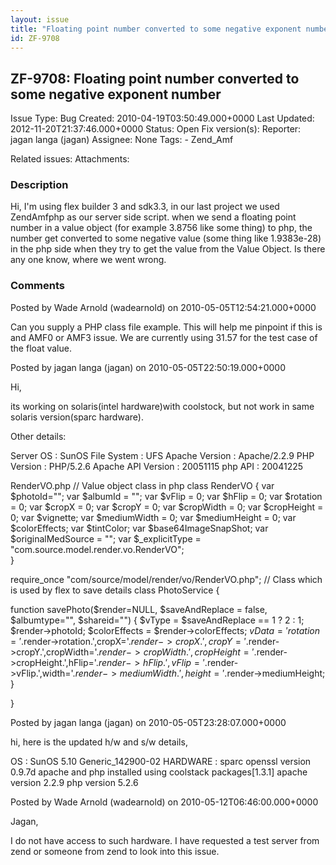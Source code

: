 ```yaml
---
layout: issue
title: "Floating point number converted to some negative exponent number"
id: ZF-9708
---
```


ZF-9708: Floating point number converted to some negative exponent number
-------------------------------------------------------------------------

 Issue Type: Bug Created: 2010-04-19T03:50:49.000+0000 Last Updated: 2012-11-20T21:37:46.000+0000 Status: Open Fix version(s): 
 Reporter:  jagan langa (jagan)  Assignee:  None  Tags: - Zend\_Amf
 
 Related issues: 
 Attachments: 
### Description

Hi, I'm using flex builder 3 and sdk3.3, in our last project we used ZendAmfphp as our server side script. when we send a floating point number in a value object (for example 3.8756 like some thing) to php, the number get converted to some negative value (some thing like 1.9383e-28) in the php side when they try to get the value from the Value Object. Is there any one know, where we went wrong.

 

 

### Comments

Posted by Wade Arnold (wadearnold) on 2010-05-05T12:54:21.000+0000

Can you supply a PHP class file example. This will help me pinpoint if this is and AMF0 or AMF3 issue. We are currently using 31.57 for the test case of the float value.

 

 

Posted by jagan langa (jagan) on 2010-05-05T22:50:19.000+0000

Hi,

its working on solaris(intel hardware)with coolstock, but not work in same solaris version(sparc hardware).

Other details:

Server OS : SunOS File System : UFS Apache Version : Apache/2.2.9 PHP Version : PHP/5.2.6 Apache API Version : 20051115 php API : 20041225

RenderVO.php // Value object class in php class RenderVO { var $photoId=""; var $albumId = ""; var $vFlip = 0; var $hFlip = 0; var $rotation = 0; var $cropX = 0; var $cropY = 0; var $cropWidth = 0; var $cropHeight = 0; var $vignette; var $mediumWidth = 0; var $mediumHeight = 0; var $colorEffects; var $tintColor; var $base64ImageSnapShot; var $originalMedSource = ""; var $\_explicitType = "com.source.model.render.vo.RenderVO";  
 }

require\_once "com/source/model/render/vo/RenderVO.php"; // Class which is used by flex to save details class PhotoService {

function savePhoto($render=NULL, $saveAndReplace = false, $albumtype="", $shareid="") { $vType = $saveAndReplace == 1 ? 2 : 1; $render->photoId; $colorEffects = $render->colorEffects; $vData='rotation='.$render->rotation.',cropX='.$render->cropX.',cropY='.$render->cropY.',cropWidth='.$render->cropWidth.',cropHeight='.$render->cropHeight.',hFlip='.$render->hFlip.',vFlip='.$render->vFlip.',width='.$render->mediumWidth.',height='.$render->mediumHeight;  
 }

}

 

 

Posted by jagan langa (jagan) on 2010-05-05T23:28:07.000+0000

hi, here is the updated h/w and s/w details,

OS : SunOS 5.10 Generic\_142900-02 HARDWARE : sparc openssl version 0.9.7d apache and php installed using coolstack packages[1.3.1] apache version 2.2.9 php version 5.2.6

 

 

Posted by Wade Arnold (wadearnold) on 2010-05-12T06:46:00.000+0000

Jagan,

I do not have access to such hardware. I have requested a test server from zend or someone from zend to look into this issue.

 

 